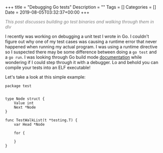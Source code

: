 +++
title = "Debugging Go tests"
Description = ""
Tags = []
Categories = []
Date = 2019-08-05T03:32:37+00:00
+++

<span style="color:grey;font-style: italic;font-size: 14px">
This post discusses building go test binaries and walking through them in dlv
</span>

I recently was working on debugging a unit test I wrote in Go. I couldn't figure out why one of my test cases was causing a runtime error that never happened when running my actual program. I was using a runtime directive so I suspected there may be some difference between doing a `go test` and a `go run`. I was looking through Go build mode [documentation](https://golang.org/cmd/go/#hdr-Build_modes) while wondering if I could step through it with a debugger. Lo and behold you can compile your tests into an ELF executable!

Let's take a look at this simple example:



```
package test


type Node struct {
    Value int
    Next *Node
}

func TestWalkList(t *testing.T) {
    var Head *Node
    
    for {

    }
}

```

